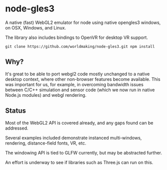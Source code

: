 # node-gles3

A native (fast) WebGL2 emulator for node using native opengles3 windows, on OSX, Windows, and Linux.

The library also includes bindings to OpenVR for desktop VR support.

`
git clone https://github.com/worldmaking/node-gles3.git
npm install
`

## Why?

It's great to be able to port webgl2 code mostly unchanged to a native desktop context, where other non-browser features become available. This was important for us, for example, in overcoming bandwidth issues between C/C++ simulation and sensor code (which we now run in native Node.js modules) and webgl rendering. 

## Status

Most of the WebGL2 API is covered already, and any gaps found can be addressed. 

Several examples included demonstrate instanced multi-windows, rendering, distance-field fonts, VR, etc.

The windowing API is tied to GLFW currently, but may be abstracted further.

An effort is underway to see if libraries such as Three.js can run on this.
